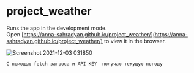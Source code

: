# project_weather

Runs the app in the development mode.\
Open [https://anna-sahradyan.github.io/project_weather/](https://anna-sahradyan.github.io/project_weather/) to view it in the browser.

![Screenshot 2021-12-03 031850](https://user-images.githubusercontent.com/71427017/144594078-028fb9ad-2801-41dd-bdbd-7135ca483f29.png)


`C помощью fetch запроса и API KEY  получаю текущую погоду`




